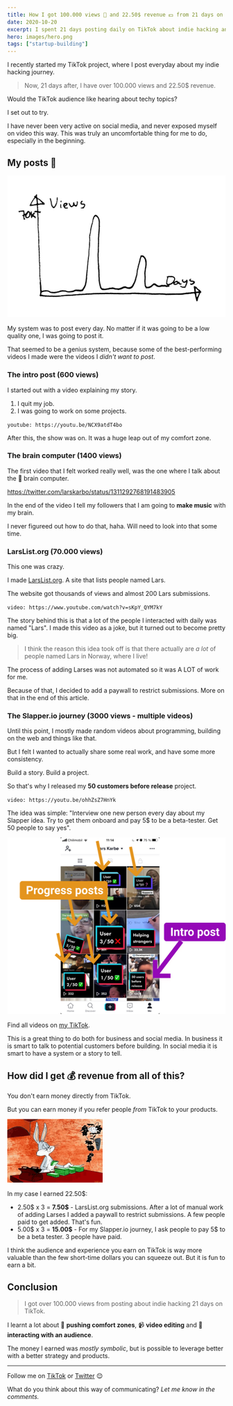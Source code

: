 ```yaml
---
title: How I got 100.000 views 👀 and 22.50$ revenue 💵 from 21 days on TikTok
date: 2020-10-20
excerpt: I spent 21 days posting daily on TikTok about indie hacking and programming. The platform works differently than other platforms for sure.
hero: images/hero.png
tags: ["startup-building"]
---
```


I recently started my TikTok project, where I post everyday about my indie hacking journey.

> Now, 21 days after, I have over 100.000 views and 22.50\$ revenue.

Would the TikTok audience like hearing about techy topics?

I set out to try.

I have never been very active on social media, and never exposed myself on video this way. This was truly an uncomfortable thing for me to do, especially in the beginning.

## My posts 📝

![chart showing views over time](images/chart.png)

My system was to post every day. No matter if it was going to be a low quality one, I was going to post it.

That seemed to be a genius system, because some of the best-performing videos I made were the videos I _didn't want to post_.

### The intro post (600 views)

I started out with a video explaining my story.

1. I quit my job.
2. I was going to work on some projects.

`youtube: https://youtu.be/NCX9atdT4bo`

After this, the show was on. It was a huge leap out of my comfort zone.

### The brain computer (1400 views)

The first video that I felt worked really well, was the one where I talk about the 🧠 brain computer.

https://twitter.com/larskarbo/status/1311292768191483905

In the end of the video I tell my followers that I am going to **make music** with my brain.

I never figureed out how to do that, haha. Will need to look into that some time.

### LarsList.org (70.000 views)

This one was crazy.

I made [LarsList.org](http://larslist.org/). A site that lists people named Lars.

The website got thousands of views and almost 200 Lars submissions.

`video: https://www.youtube.com/watch?v=sKpY_QYM7kY`

The story behind this is that a lot of the people I interacted with daily was named "Lars". I made this video as a joke, but it turned out to become pretty big.

> I think the reason this idea took off is that there actually are _a lot_ of people named Lars in Norway, where I live!

The process of adding Larses was not automated so it was A LOT of work for me.

Because of that, I decided to add a paywall to restrict submissions. More on that in the end of this article.

### The Slapper.io journey (3000 views - multiple videos)

Until this point, I mostly made random videos about programming, building on the web and things like that.

But I felt I wanted to actually share some real work, and have some more consistency.

Build a story. Build a project.

So that's why I released my **50 customers before release** project.

`video: https://youtu.be/ohhZsZ7HnYk`

The idea was simple: "Interview one new person every day about my Slapper idea. Try to get them onboard and pay 5\$ to be a beta-tester. Get 50 people to say yes".

![Screenshot of my 50 users journey](images/journey.png)

Find all videos on [my TikTok](https://www.tiktok.com/@larskarbo).


This is a great thing to do both for business and social media. In business it is smart to talk to potential customers before building. In social media it is smart to have a system or a story to tell.

## How did I get 💰 revenue from all of this?

You don't earn money directly from TikTok.

But you can earn money if you refer people _from_ TikTok to your products.

![counting money](./images/countingmoney.gif)

In my case I earned 22.50\$:

- 2.50$ x 3 = **7.50$** - LarsList.org submissions. After a lot of manual work of adding Larses I added a paywall to restrict submissions. A few people paid to get added. That's fun.
- 5.00$ x 3 = **15.00\$** - For my Slapper.io journey, I ask people to pay 5$ to be a beta tester. 3 people have paid.

I think the audience and experience you earn on TikTok is way more valuable than the few short-time dollars you can squeeze out. But it is fun to earn a bit.

## Conclusion

> I got over 100.000 views from posting about indie hacking 21 days on TikTok.

I learnt a lot about 🤛 **pushing comfort zones**, 📹 **video editing** and 📢 **interacting with an audience**.

The money I earned was *mostly symbolic*, but is possible to leverage better with a better strategy and products.

----

Follow me on [TikTok](https://www.tiktok.com/@larskarbo) or [Twitter](https://twitter.com/larskarbo) 😌

What do you think about this way of communicating? _Let me know in the comments._

